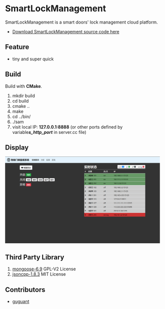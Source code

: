 # SmartLockManagement

SmartLockManagement is a smart doors' lock management cloud platform.

* [Download SmartLockManagement source code here](https://github.com/Guguant/SmartLockManagement)

## Feature

* tiny and super quick

## Build

Build with **CMake**.

1. mkdir build
2. cd build
3. cmake ..
4. make
5. cd ../bin/
6. ./sam
7. visit local IP: **127.0.0.1:8888** (or other ports defined by variable***s_http_port*** in server.cc file)

## Display

![home-page](doc/home.png)

## Third Party Library

1. [mongoose-6.9](https://github.com/cesanta/mongoose/tree/6.9) GPL-V2 License
2. [jsoncpp-1.8.3](https://github.com/open-source-parsers/jsoncpp/tree/1.8.3) MIT License

## Contributors

* [guguant](https://github.com/Guguant)

